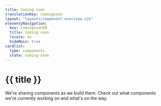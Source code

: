 ```yaml
---
title: Coming soon
translationKey: comingsoon
layout: "layouts/component-overview.njk"
eleventyNavigation:
  key: comingsoonEN
  title: Coming soon
  locale: en
  hideMain: true
cardlist:
  type: components
  state: coming-soon
---
```


# {{ title }}

We're sharing components as we build them. Check out what components we're currently working on and what's on the way.
